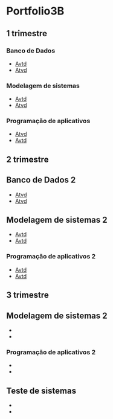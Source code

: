 # Portfolio3B

## 1 trimestre
### Banco de Dados 
- [Avtd](BancoDados/Atvd)
- [Atvd](BancoDados/Atvd2)

### Modelagem de sistemas 
- [Avtd](ModelagemSistemas/Diagrama%20Zuco.drawio.png)
- [Atvd](ModelagemSistemas/Prova01.png)

### Programação de aplicativos
- [Atvd]()
- [Avtd]()

## 2 trimestre 
## Banco de Dados 2
- [Atvd](BancoDados/atvd3)
- [Atvd](BancoDados/Avtd4)

## Modelagem de sistemas 2
- [Avtd](ModelagemSistemas/Untitled%20Diagram.drawio.png)
- [Avtd](ModelagemSistemas/Untitled%20(1).pdf)

### Programação de aplicativos 2
- [Avtd]()
- [Avtd]()

## 3 trimestre
## Modelagem de sistemas 2
- []()
- []()

### Programação de aplicativos 2
- []()
- []()

## Teste de sistemas 
- []()
- []()
